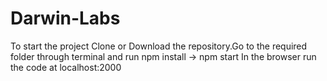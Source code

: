 # Darwin-Labs

To start the project Clone or Download the repository.Go to the required folder through terminal and run npm install -> npm start
In the browser run the code at localhost:2000
